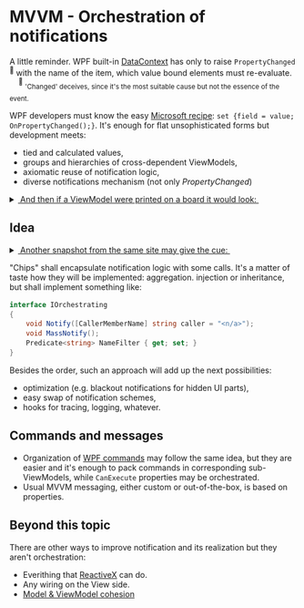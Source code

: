# MVVM - Orchestration of notifications

A little reminder. WPF built-in [DataContext](https://learn.microsoft.com/dotnet/desktop/wpf/data/how-to-specify-the-binding-source) has only to raise `PropertyChanged`<sup>:raising_hand:</sup> with the name of the item, which value bound elements must re-evaluate.\
&nbsp;&nbsp;&nbsp;&nbsp;<sup>:raising_hand:</sup>&nbsp;<sub>'Changed' deceives, since it's the most suitable cause but not the essence of the event.</sub>

WPF developers must know the easy [Microsoft recipe](https://learn.microsoft.com/en-us/dotnet/desktop/wpf/data/how-to-implement-property-change-notification): `set {field = value; OnPropertyChanged();}`. It's enough for flat unsophisticated forms but development meets:

* tied and calculated values,
* groups and hierarchies of cross-dependent ViewModels, 
* axiomatic reuse of notification logic,
* diverse notifications mechanism (not only _PropertyChanged_)

<details>
<summary><ins>&nbsp;And then if a ViewModel were printed on a board it would look:&nbsp;</ins></summary></summary>
&nbsp;
   
![Spaghetti wires snapshot from bigmessowires.com/](../_rsc/images/bigmessowires.com_wired-circuit.jpg)\
(*Found on bigmessowires.com*)\
\________________________________________________________________________________________
</details>


## Idea 

<details>
<summary><ins>&nbsp;Another snapshot from the same site may give the cue:&nbsp;</ins></summary></summary>
&nbsp;

![Order illustration of chips from bigmessowires.com/](../_rsc/images/bigmessowires.com_inegrated-circuit.jpg)

(*Found on bigmessowires.com*)\
\________________________________________________________________________________________
</details>

"Chips" shall encapsulate notification logic with some calls. It's a matter of taste how they will be implemented: aggregation. injection or inheritance, but shall implement something like:

```csharp
interface IOrchestrating
{
    void Notify([CallerMemberName] string caller = "<n/a>");
    void MassNotify();
    Predicate<string> NameFilter { get; set; }
}
```

Besides the order, such an approach will add up the next possibilities:

+ optimization (e.g. blackout notifications for hidden UI parts),
+ easy swap of notification schemes,
+ hooks for tracing, logging, whatever.

## Commands and messages

* Organization of [WPF commands](https://learn.microsoft.com/en-us/dotnet/desktop/wpf/advanced/commanding-overview) may follow the same idea, but they are easier and it's enough to pack commands in corresponding sub-ViewModels, while `CanExecute` properties may be orchestrated.
* Usual MVVM messaging, either custom or out-of-the-box, is based on properties.

## Beyond this topic

There are other ways to improve notification and its realization but they aren't orchestration:

+ Everithing that [ReactiveX](https://reactivex.io/) can do.
+ Any wiring on the View side.
+ [Model & ViewModel cohesion](mvvm_vmodel-cohesion.md)
